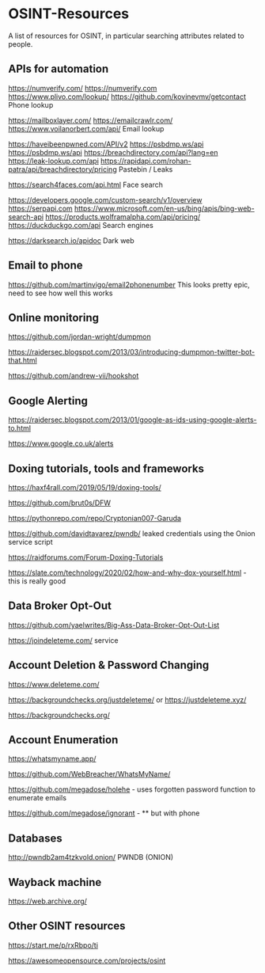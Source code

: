 # OSINT-Resources
A list of resources for OSINT, in particular searching attributes related to people.

## APIs for automation

https://numverify.com/ https://numverify.com https://www.plivo.com/lookup/ https://github.com/kovinevmv/getcontact Phone lookup

https://mailboxlayer.com/ https://emailcrawlr.com/ https://www.voilanorbert.com/api/ Email lookup

https://haveibeenpwned.com/API/v2 https://psbdmp.ws/api https://psbdmp.ws/api https://breachdirectory.com/api?lang=en https://leak-lookup.com/api https://rapidapi.com/rohan-patra/api/breachdirectory/pricing Pastebin / Leaks
 
https://search4faces.com/api.html Face search

https://developers.google.com/custom-search/v1/overview https://serpapi.com https://www.microsoft.com/en-us/bing/apis/bing-web-search-api https://products.wolframalpha.com/api/pricing/ https://duckduckgo.com/api Search engines

https://darksearch.io/apidoc Dark web

## Email to phone

https://github.com/martinvigo/email2phonenumber This looks pretty epic, need to see how well this works

## Online monitoring 

https://github.com/jordan-wright/dumpmon 

https://raidersec.blogspot.com/2013/03/introducing-dumpmon-twitter-bot-that.html 

https://github.com/andrew-vii/hookshot 

## Google Alerting 

https://raidersec.blogspot.com/2013/01/google-as-ids-using-google-alerts-to.html 

https://www.google.co.uk/alerts
  
## Doxing tutorials, tools and frameworks  

https://haxf4rall.com/2019/05/19/doxing-tools/ 

https://github.com/brut0s/DFW 

https://pythonrepo.com/repo/Cryptonian007-Garuda 

https://github.com/davidtavarez/pwndb/ leaked credentials using the Onion service script 

https://raidforums.com/Forum-Doxing-Tutorials 

https://slate.com/technology/2020/02/how-and-why-dox-yourself.html - this is really good 

## Data Broker Opt-Out  

https://github.com/yaelwrites/Big-Ass-Data-Broker-Opt-Out-List 

https://joindeleteme.com/ service 

## Account Deletion & Password Changing

https://www.deleteme.com/  

https://backgroundchecks.org/justdeleteme/ or https://justdeleteme.xyz/ 

https://backgroundchecks.org/ 

## Account Enumeration 

https://whatsmyname.app/ 

https://github.com/WebBreacher/WhatsMyName/ 

https://github.com/megadose/holehe - uses forgotten password function to enumerate emails 

https://github.com/megadose/ignorant - ** but with phone 

## Databases

http://pwndb2am4tzkvold.onion/ PWNDB (ONION) 

## Wayback machine

https://web.archive.org/ 

## Other OSINT resources

https://start.me/p/rxRbpo/ti 

https://awesomeopensource.com/projects/osint 
